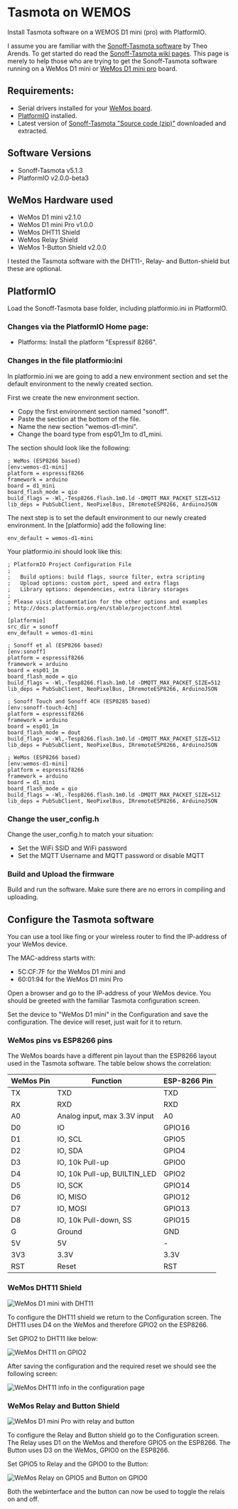 # Tasmota on WEMOS

Install Tasmota software on a WEMOS D1 mini (pro) with PlatformIO.

I assume you are familiar with the [Sonoff-Tasmota software](https://github.com/arendst/Sonoff-Tasmota) by Theo Arends. To get started do read the [Sonoff-Tasmota wiki pages](https://github.com/arendst/Sonoff-Tasmota/wiki).
This page is merely to help those who are trying to get the Sonoff-Tasmota software running on a WeMos D1 mini or [WeMos D1 mini pro](https://www.wemos.cc/product/d1-mini-pro.html) board.

## Requirements:
  - Serial drivers installed for your [WeMos board](https://www.wemos.cc/tutorial/get-started-arduino.html).
  - [PlatformIO](http://platformio.org/get-started/) installed.
  - Latest version of [Sonoff-Tasmota "Source code (zip)"](https://github.com/arendst/Sonoff-Tasmota/releases) downloaded and extracted.

## Software Versions
  - Sonoff-Tasmota v5.1.3
  - PlatformIO v2.0.0-beta3

## WeMos Hardware used
  - WeMos D1 mini v2.1.0
  - WeMos D1 mini Pro v1.0.0
  - WeMos DHT11 Shield
  - WeMos Relay Shield
  - WeMos 1-Button Shield v2.0.0

I tested the Tasmota software with the DHT11-, Relay- and Button-shield but these are optional.

## PlatformIO

Load the Sonoff-Tasmota base folder, including platformio.ini in PlatformIO.

### Changes via the PlatformIO Home page:
  - Platforms: Install the platform "Espressif 8266".

### Changes in the file platformio:ini

In platformio.ini we are going to add a new environment section and set the default environment to the newly created section.

First we create the new environment section.
  - Copy the first environment section named "sonoff".
  - Paste the section at the bottom of the file.
  - Name the new section "wemos-d1-mini".
  - Change the board type from esp01_1m to d1_mini.

The section should look like the following:

```
; WeMos (ESP8266 based)
[env:wemos-d1-mini]
platform = espressif8266
framework = arduino
board = d1_mini
board_flash_mode = qio
build_flags = -Wl,-Tesp8266.flash.1m0.ld -DMQTT_MAX_PACKET_SIZE=512
lib_deps = PubSubClient, NeoPixelBus, IRremoteESP8266, ArduinoJSON
```

The next step is to set the default environment to our newly created environment. In the [platformio] add the following line:

```
env_default = wemos-d1-mini
```

Your platformio.ini should look like this:

```
; PlatformIO Project Configuration File
;
;   Build options: build flags, source filter, extra scripting
;   Upload options: custom port, speed and extra flags
;   Library options: dependencies, extra library storages
;
; Please visit documentation for the other options and examples
; http://docs.platformio.org/en/stable/projectconf.html

[platformio]
src_dir = sonoff
env_default = wemos-d1-mini

; Sonoff et al (ESP8266 based)
[env:sonoff]
platform = espressif8266
framework = arduino
board = esp01_1m
board_flash_mode = qio
build_flags = -Wl,-Tesp8266.flash.1m0.ld -DMQTT_MAX_PACKET_SIZE=512
lib_deps = PubSubClient, NeoPixelBus, IRremoteESP8266, ArduinoJSON

; Sonoff Touch and Sonoff 4CH (ESP8285 based)
[env:sonoff-touch-4ch]
platform = espressif8266
framework = arduino
board = esp01_1m
board_flash_mode = dout
build_flags = -Wl,-Tesp8266.flash.1m0.ld -DMQTT_MAX_PACKET_SIZE=512
lib_deps = PubSubClient, NeoPixelBus, IRremoteESP8266, ArduinoJSON

; WeMos (ESP8266 based)
[env:wemos-d1-mini]
platform = espressif8266
framework = arduino
board = d1_mini
board_flash_mode = qio
build_flags = -Wl,-Tesp8266.flash.1m0.ld -DMQTT_MAX_PACKET_SIZE=512
lib_deps = PubSubClient, NeoPixelBus, IRremoteESP8266, ArduinoJSON
```

### Change the user_config.h

Change the user_config.h to match your situation:
  - Set the WiFi SSID and WiFi password
  - Set the MQTT Username and MQTT password or disable MQTT

### Build and Upload the firmware

Build and run the software. Make sure there are no errors in compiling and uploading.

## Configure the Tasmota software

You can use a tool like fing or your wireless router to find the IP-address of your WeMos device.

The MAC-address starts with:
  - 5C:CF:7F for the WeMos D1 mini and
  - 60:01:94 for the WeMos D1 mini Pro

Open a browser and go to the IP-address of your WeMos device. You should be greeted with the familiar Tasmota configuration screen.

Set the device to "WeMos D1 mini" in the Configuration and save the configuration.
The device will reset, just wait for it to return.

### WeMos pins vs ESP8266 pins

The WeMos boards have a different pin layout than the ESP8266 layout used in the Tasmota software. The table below shows the correlation:

| WeMos Pin | Function | ESP-8266 Pin |
| --- | --- | --- |
| TX | TXD | TXD |
| RX | RXD | RXD |
| A0 | Analog input, max 3.3V input | A0 |
| D0 | IO | GPIO16 |
| D1 | IO, SCL | GPIO5 |
| D2 | IO, SDA | GPIO4 |
| D3 | IO, 10k Pull-up | GPIO0 |
| D4 | IO, 10k Pull-up, BUILTIN_LED | GPIO2 |
| D5 | IO, SCK | GPIO14 |
| D6 | IO, MISO | GPIO12 |
| D7 | IO, MOSI | GPIO13 |
| D8 | IO, 10k Pull-down, SS | GPIO15 |
| G | Ground | GND |
| 5V | 5V	 | - |
| 3V3 | 3.3V | 3.3V |
| RST | Reset | RST |

### WeMos DHT11 Shield

![WeMos D1 mini with DHT11](img/WeMos-D1-mini_with_DHT11.jpg)

To configure the DHT11 shield we return to the Configuration screen. The DHT11 uses D4 on the WeMos and therefore GPIO2 on the ESP8266.

Set GPIO2 to DHT11 like below:

![WeMos DHT11 on GPIO2](img/Tasmota-DHT11-config.png)

After saving the configuration and the required reset we should see the following screen:

![WeMos DHT11 info in the configuration page](img/Tasmota-DHT11-webinterface.png)

### WeMos Relay and Button Shield

![WeMos D1 mini Pro with relay and button](img/WeMos-D1-mini-pro_with_relay_and_button.jpg)

To configure the Relay and Button shield go to the Configuration screen. The Relay uses D1 on the WeMos and therefore GPIO5 on the ESP8266. The Button uses D3 on the WeMos, GPIO0 on the ESP8266.

Set GPIO5 to Relay and the GPIO0 to the Button:

![WeMos Relay on GPIO5 and Button on GPIO0](img/Tasmota-Relay_and_Button-config.png)

Both the webinterface and the button can now be used to toggle the relais on and off.
